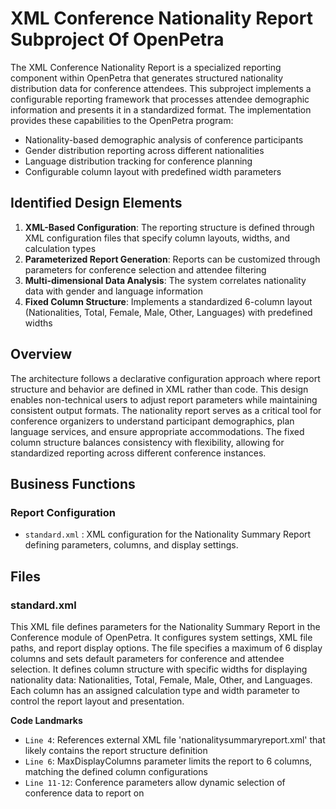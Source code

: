 # XML Conference Nationality Report Subproject Of OpenPetra

The XML Conference Nationality Report is a specialized reporting component within OpenPetra that generates structured nationality distribution data for conference attendees. This subproject implements a configurable reporting framework that processes attendee demographic information and presents it in a standardized format. The implementation provides these capabilities to the OpenPetra program:

- Nationality-based demographic analysis of conference participants
- Gender distribution reporting across different nationalities
- Language distribution tracking for conference planning
- Configurable column layout with predefined width parameters

## Identified Design Elements

1. **XML-Based Configuration**: The reporting structure is defined through XML configuration files that specify column layouts, widths, and calculation types
2. **Parameterized Report Generation**: Reports can be customized through parameters for conference selection and attendee filtering
3. **Multi-dimensional Data Analysis**: The system correlates nationality data with gender and language information
4. **Fixed Column Structure**: Implements a standardized 6-column layout (Nationalities, Total, Female, Male, Other, Languages) with predefined widths

## Overview
The architecture follows a declarative configuration approach where report structure and behavior are defined in XML rather than code. This design enables non-technical users to adjust report parameters while maintaining consistent output formats. The nationality report serves as a critical tool for conference organizers to understand participant demographics, plan language services, and ensure appropriate accommodations. The fixed column structure balances consistency with flexibility, allowing for standardized reporting across different conference instances.

## Business Functions

### Report Configuration
- `standard.xml` : XML configuration for the Nationality Summary Report defining parameters, columns, and display settings.

## Files
### standard.xml

This XML file defines parameters for the Nationality Summary Report in the Conference module of OpenPetra. It configures system settings, XML file paths, and report display options. The file specifies a maximum of 6 display columns and sets default parameters for conference and attendee selection. It defines column structure with specific widths for displaying nationality data: Nationalities, Total, Female, Male, Other, and Languages. Each column has an assigned calculation type and width parameter to control the report layout and presentation.

 **Code Landmarks**
- `Line 4`: References external XML file 'nationalitysummaryreport.xml' that likely contains the report structure definition
- `Line 6`: MaxDisplayColumns parameter limits the report to 6 columns, matching the defined column configurations
- `Line 11-12`: Conference parameters allow dynamic selection of conference data to report on

[Generated by the Sage AI expert workbench: 2025-03-30 02:22:57  https://sage-tech.ai/workbench]: #